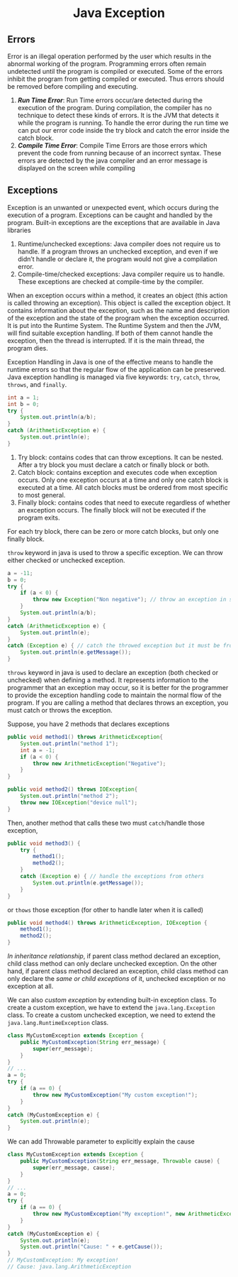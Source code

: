 # <p align="center"> Java Exception </p> 

## Errors
Error is an illegal operation performed by the user which results in the abnormal working of the program. Programming errors often remain undetected until the program is compiled or executed. Some of the errors inhibit the program from getting compiled or executed. Thus errors should be removed before compiling and executing.
1. ***Run Time Error***: Run Time errors occur/are detected during the execution of the program. During compilation, the compiler has no technique to detect these kinds of errors. It is the JVM that detects it while the program is running. To handle the error during the run time we can put our error code inside the try block and catch the error inside the catch block.
2. ***Compile Time Error***: Compile Time Errors are those errors which prevent the code from running because of an incorrect syntax. These errors are detected by the java compiler and an error message is displayed on the screen while compiling

## Exceptions
Exception is an unwanted or unexpected event, which occurs during the execution of a program. Exceptions can be caught and handled by the program. Built-in exceptions are the exceptions that are available in Java libraries
1. Runtime/unchecked exceptions: Java compiler does not require us to handle. If a program throws an unchecked exception, and even if we didn’t handle or declare it, the program would not give a compilation error.
2. Compile-time/checked exceptions: Java compiler require us to handle. These exceptions are checked at compile-time by the compiler.

When an exception occurs within a method, it creates an object (this action is called throwing an exception). This object is called the exception object. It contains information about the exception, such as the name and description of the exception and the state of the program when the exception occurred. It is put into the Runtime System. The Runtime System and then the JVM, will find suitable exception handling. If both of them cannot handle the exception, then the thread is interrupted. If it is the main thread, the program dies.

Exception Handling in Java is one of the effective means to handle the runtime errors so that the regular flow of the application can be preserved. Java exception handling is managed via five keywords: `try`, `catch`, `throw`, `throws`, and `finally`.
```java
int a = 1;
int b = 0;
try {
    System.out.println(a/b);
}
catch (ArithmeticException e) {
    System.out.println(e);
}
```
1. Try block: contains codes that can throw exceptions. It can be nested. After a try block you must declare a catch or finally block or both.
2. Catch block: contains exception and executes code when exception occurs. Only one exception occurs at a time and only one catch block is executed at a time. All catch blocks must be ordered from most specific to most general.
3. Finally block: contains codes that need to execute regardless of whether an exception occurs. The finally block will not be executed if the program exits.

For each try block, there can be zero or more catch blocks, but only one finally block.

`throw` keyword in java is used to throw a specific exception. We can throw either checked or unchecked exception.
```java
a = -11;
b = 0;
try {
    if (a < 0) {
        throw new Exception("Non negative"); // throw an exception in specified case
    }
    System.out.println(a/b);
}
catch (ArithmeticException e) {
    System.out.println(e);
}
catch (Exception e) { // catch the throwed exception but it must be from most specific to most general
    System.out.println(e.getMessage());
}
```
`throws` keyword in java is used to declare an exception (both checked or unchecked) when defining a method. It represents information to the programmer that an exception may occur, so it is better for the programmer to provide the exception handling code to maintain the normal flow of the program. If you are calling a method that declares throws an exception, you must catch or throws the exception.

Suppose, you have 2 methods that declares exceptions 
```java
public void method1() throws ArithmeticException{
    System.out.println("method 1");
    int a = -1;
    if (a < 0) {
        throw new ArithmeticException("Negative");
    }
}

public void method2() throws IOException{
    System.out.println("method 2");
    throw new IOException("device null");
}
```
Then, another method that calls these two must `catch`/handle those exception, 
```java
public void method3() {
    try {
        method1();
        method2();
    }
    catch (Exception e) { // handle the exceptions from others
        System.out.println(e.getMessage());
    }
}
```
or `thows` those exception (for other to handle later when it is called)
```java
public void method4() throws ArithmeticException, IOException {
    method1();
    method2();
}
```

*In inheritance relationship*, if parent class method declared an exception, child class method can only declare unchecked exception. On the other hand, if parent class method declared an exception, child class method can only declare the *same or child exceptions* of it, unchecked exception or no exception at all.

We can also *custom exception* by extending built-in exception class. To create a custom exception, we have to extend the `java.lang.Exception` class. To create a custom unchecked exception, we need to extend the `java.lang.RuntimeException` class.
```java
class MyCustomException extends Exception {
    public MyCustomException(String err_message) {
        super(err_message);
    }
}
// ...
a = 0;
try {
    if (a == 0) {
        throw new MyCustomException("My custom exception!");
    }
}
catch (MyCustomException e) {
    System.out.println(e);
}
```
We can add Throwable parameter to explicitly explain the cause
```java
class MyCustomException extends Exception {
    public MyCustomException(String err_message, Throwable cause) {
        super(err_message, cause);
    }
}
// ...
a = 0;
try {
    if (a == 0) {
        throw new MyCustomException("My exception!", new ArithmeticException());
    }
}
catch (MyCustomException e) {
    System.out.println(e);
    System.out.println("Cause: " + e.getCause());
}
// MyCustomException: My exception!
// Cause: java.lang.ArithmeticException
```
